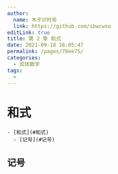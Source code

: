 ```yaml
---
author: 
  name: 木子识时务
  link: https://github.com/sbwcwso
editLink: true
title: 第 2 章 和式
date: 2021-09-18 16:05:47
permalink: /pages/78ee75/
categories: 
  - 具体数学
tags: 
  - 
---
```


# 和式

```markmap
- [和式](#和式)
  - [记号](#记号)
```

## 记号

